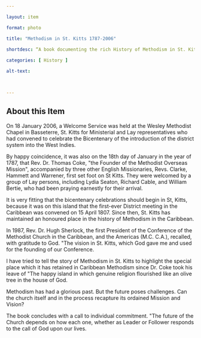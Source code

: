 ```yaml
--- 

layout: item 

format: photo 

title: "Methodism in St. Kitts 1787-2006"

shortdesc: “A book documenting the rich History of Methodism in St. Kitts and its enduring impact on Caribbean Methodism, while also challening the Church to reclaim its mission and vision for the future.”
 
categories: [ History ]

alt-text:  

 

--- 
```


## About this Item 

On 18 January 2006, a Welcome Service was held at the Wesley Methodist Chapel in Basseterre, St. Kitts for Ministerial and Lay representatives who had convened to celebrate the Bicentenary of the introduction of the district system into the West Indies.

By happy coincidence, it was also on the 18th day of January in the year of 1787, that Rev. Dr. Thomas Coke, "the Founder of the Methodist Overseas Mission", accompanied by three other English Missionaries, Revs. Clarke, Hammett and Warrener, first set foot on St Kitts. They were welcomed by a group of Lay persons, including Lydia Seaton, Richard Cable, and William Bertie, who had been praying earnestly for their arrival.

It is very fitting that the bicentenary celebrations should begin in St, Kitts, because it was on this island that the first-ever District meeting in the Caribbean was convened on 15 April 1807. Since then, St. Kitts has maintained an honoured place in the history of Methodism in the Caribbean.

In 1987, Rev. Dr. Hugh Sherlock, the first President of the Conference of the Methodist Church in the Caribbean, and the Americas (M.C. C.A.), recalled, with gratitude to God. "The vision in St. Kitts, which God gave me and used for the founding of our Conference.

I have tried to tell the story of Methodism in St. Kitts to highlight the special place which it has retained in Caribbean Methodism since Dr. Coke took his leave of "The happy island in which genuine religion flourished like an olive tree in the house of God.

Methodism has had a glorious past. But the future poses challenges. Can the church itself and in the process recapture its ordained Mission and Vision?

The book concludes with a call to individual commitment. "The future of the Church depends on how each one, whether as Leader or Follower responds to the call of God upon our lives.
